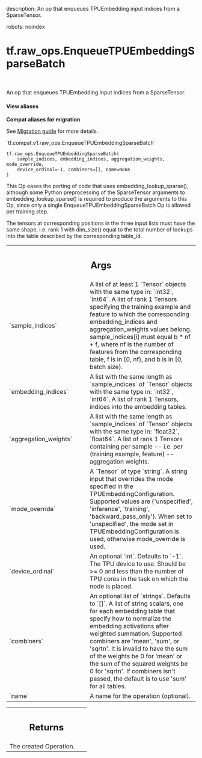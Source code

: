 description: An op that enqueues TPUEmbedding input indices from a SparseTensor.

robots: noindex

# tf.raw_ops.EnqueueTPUEmbeddingSparseBatch

<!-- Insert buttons and diff -->

<table class="tfo-notebook-buttons tfo-api nocontent" align="left">

</table>



An op that enqueues TPUEmbedding input indices from a SparseTensor.

<section class="expandable">
  <h4 class="showalways">View aliases</h4>
  <p>
<b>Compat aliases for migration</b>
<p>See
<a href="https://www.tensorflow.org/guide/migrate">Migration guide</a> for
more details.</p>
<p>`tf.compat.v1.raw_ops.EnqueueTPUEmbeddingSparseBatch`</p>
</p>
</section>

<pre class="devsite-click-to-copy prettyprint lang-py tfo-signature-link">
<code>tf.raw_ops.EnqueueTPUEmbeddingSparseBatch(
    sample_indices, embedding_indices, aggregation_weights, mode_override,
    device_ordinal=-1, combiners=[], name=None
)
</code></pre>



<!-- Placeholder for "Used in" -->

This Op eases the porting of code that uses embedding_lookup_sparse(),
although some Python preprocessing of the SparseTensor arguments to
embedding_lookup_sparse() is required to produce the arguments to this Op,
since only a single EnqueueTPUEmbeddingSparseBatch Op is allowed per training
step.

The tensors at corresponding positions in the three input lists
must have the same shape, i.e. rank 1 with dim_size() equal to the total
number of lookups into the table described by the corresponding table_id.

<!-- Tabular view -->
 <table class="responsive fixed orange">
<colgroup><col width="214px"><col></colgroup>
<tr><th colspan="2"><h2 class="add-link">Args</h2></th></tr>

<tr>
<td>
`sample_indices`
</td>
<td>
A list of at least 1 `Tensor` objects with the same type in: `int32`, `int64`.
A list of rank 1 Tensors specifying the training example and
feature to which the corresponding embedding_indices and aggregation_weights
values belong. sample_indices[i] must equal b * nf + f, where nf is the
number of features from the corresponding table, f is in [0, nf), and
b is in [0, batch size).
</td>
</tr><tr>
<td>
`embedding_indices`
</td>
<td>
A list with the same length as `sample_indices` of `Tensor` objects with the same type in: `int32`, `int64`.
A list of rank 1 Tensors, indices into the embedding tables.
</td>
</tr><tr>
<td>
`aggregation_weights`
</td>
<td>
A list with the same length as `sample_indices` of `Tensor` objects with the same type in: `float32`, `float64`.
A list of rank 1 Tensors containing per sample -- i.e. per
(training example, feature) -- aggregation weights.
</td>
</tr><tr>
<td>
`mode_override`
</td>
<td>
A `Tensor` of type `string`.
A string input that overrides the mode specified in the
TPUEmbeddingConfiguration. Supported values are {'unspecified', 'inference',
'training', 'backward_pass_only'}. When set to 'unspecified', the mode set
in TPUEmbeddingConfiguration is used, otherwise mode_override is used.
</td>
</tr><tr>
<td>
`device_ordinal`
</td>
<td>
An optional `int`. Defaults to `-1`.
The TPU device to use. Should be >= 0 and less than the number
of TPU cores in the task on which the node is placed.
</td>
</tr><tr>
<td>
`combiners`
</td>
<td>
An optional list of `strings`. Defaults to `[]`.
A list of string scalars, one for each embedding table that specify
how to normalize the embedding activations after weighted summation.
Supported combiners are 'mean', 'sum', or 'sqrtn'. It is invalid to have
the sum of the weights be 0 for 'mean' or the sum of the squared weights be
0 for 'sqrtn'. If combiners isn't passed, the default is to use 'sum' for
all tables.
</td>
</tr><tr>
<td>
`name`
</td>
<td>
A name for the operation (optional).
</td>
</tr>
</table>



<!-- Tabular view -->
 <table class="responsive fixed orange">
<colgroup><col width="214px"><col></colgroup>
<tr><th colspan="2"><h2 class="add-link">Returns</h2></th></tr>
<tr class="alt">
<td colspan="2">
The created Operation.
</td>
</tr>

</table>


